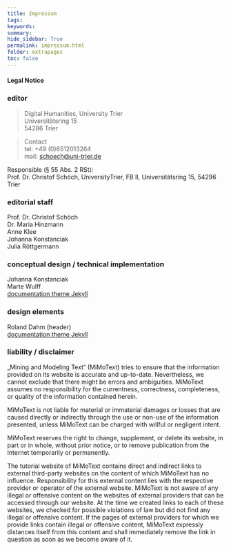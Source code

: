 ```yaml
---
title: Impressum
tags: 
keywords:
summary: 
hide_sidebar: True
permalink: impressum.html
folder: extrapages
toc: false
---
```


#### Legal Notice
### editor
> Digital Humanities, University Trier  
Universitätsring 15  
54286 Trier
 
> Contact  
tel: +49 (0)6512013264  
mail: schoech@uni-trier.de  



Responsible (§ 55 Abs. 2 RSt):  
Prof. Dr. Christof Schöch, UniversityTrier, FB II,  Universitätsring 15, 54296 Trier
 
### editorial staff
Prof. Dr. Christof Schöch  
Dr. Maria Hinzmann  
Anne Klee  
Johanna Konstanciak  
Julia Röttgermann  

### conceptual design / technical implementation
Johanna Konstanciak  
Marte Wulff  
[documentation theme Jekyll](https://idratherbewriting.com/documentation-theme-jekyll/)  

### design elements
Roland Dahm (header)  
[documentation theme Jekyll](https://idratherbewriting.com/documentation-theme-jekyll/)   

### liability / disclaimer
„Mining and Modeling Text“ (MiMoText) tries to ensure that the information provided on its website is accurate and up-to-date. Nevertheless, we cannot exclude that there might be errors and ambiguities. MiMoText assumes no responsibility for the currentness, correctness, completeness, or quality of the information contained herein.

MiMoText is not liable for material or immaterial damages or losses that are caused directly or indirectly through the use or non-use of the information presented, unless MiMoText can be charged with willful or negligent intent.

MiMoText reserves the right to change, supplement, or delete its website, in part or in whole, without prior notice, or to remove publication from the Internet temporarily or permanently.

The tutorial website of MiMoText contains direct and indirect links to external third-party websites on the content of which MiMoText has no influence. Responsibility for this external content lies with the respective provider or operator of the external website. MiMoText is not aware of any illegal or offensive content on the websites of external providers that can be accessed through our website. At the time we created links to each of these websites, we checked for possible violations of law but did not find any illegal or offensive content. If the pages of external providers for which we provide links contain illegal or offensive content, MiMoText expressly distances itself from this content and shall immediately remove the link in question as soon as we become aware of it.
